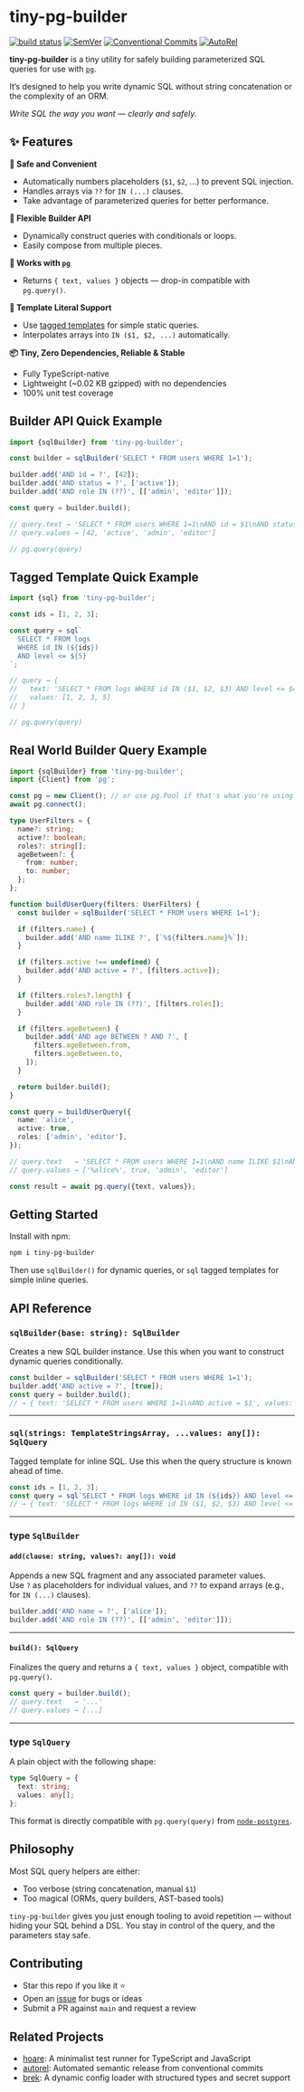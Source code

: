 # tiny-pg-builder

[![build status](https://github.com/mhweiner/tiny-pg-builder/actions/workflows/release.yml/badge.svg)](https://github.com/mhweiner/tiny-pg-builder/actions)
[![SemVer](https://img.shields.io/badge/SemVer-2.0.0-blue)]()
[![Conventional Commits](https://img.shields.io/badge/Conventional%20Commits-1.0.0-yellow.svg)](https://conventionalcommits.org)
[![AutoRel](https://img.shields.io/badge/v2-AutoRel?label=AutoRel&labelColor=0ab5fc&color=grey&link=https%3A%2F%2Fgithub.com%2Fmhweiner%2Fautorel)](https://github.com/mhweiner/autorel)

**tiny-pg-builder** is a tiny utility for safely building parameterized SQL queries for use with [`pg`](https://github.com/brianc/node-postgres).

It’s designed to help you write dynamic SQL without string concatenation or the complexity of an ORM.

_Write SQL the way you want — clearly and safely._

## ✨ Features

**🔐 Safe and Convenient**
- Automatically numbers placeholders (`$1`, `$2`, …) to prevent SQL injection.
- Handles arrays via `??` for `IN (...)` clauses.
- Take advantage of parameterized queries for better performance.

**🧰 Flexible Builder API**
- Dynamically construct queries with conditionals or loops.
- Easily compose from multiple pieces.

**🎯 Works with `pg`**
- Returns `{ text, values }` objects — drop-in compatible with `pg.query()`.

**💬 Template Literal Support**
- Use [tagged templates](#-example-tagged-template) for simple static queries.
- Interpolates arrays into `IN ($1, $2, ...)` automatically.

**📦 Tiny, Zero Dependencies, Reliable & Stable**
- Fully TypeScript-native
- Lightweight (~0.02 KB gzipped) with no dependencies
- 100% unit test coverage

## Builder API Quick Example

```ts
import {sqlBuilder} from 'tiny-pg-builder';

const builder = sqlBuilder('SELECT * FROM users WHERE 1=1');

builder.add('AND id = ?', [42]);
builder.add('AND status = ?', ['active']);
builder.add('AND role IN (??)', [['admin', 'editor']]);

const query = builder.build();

// query.text → 'SELECT * FROM users WHERE 1=1\nAND id = $1\nAND status = $2\nAND role IN ($3, $4)'
// query.values → [42, 'active', 'admin', 'editor']

// pg.query(query)
```

## Tagged Template Quick Example

```ts
import {sql} from 'tiny-pg-builder';

const ids = [1, 2, 3];

const query = sql`
  SELECT * FROM logs
  WHERE id IN (${ids})
  AND level <= ${5}
`;

// query → {
//   text: 'SELECT * FROM logs WHERE id IN ($1, $2, $3) AND level <= $4',
//   values: [1, 2, 3, 5]
// }

// pg.query(query)
```

## Real World Builder Query Example

```ts
import {sqlBuilder} from 'tiny-pg-builder';
import {Client} from 'pg';

const pg = new Client(); // or use pg.Pool if that's what you're using
await pg.connect();

type UserFilters = {
  name?: string;
  active?: boolean;
  roles?: string[];
  ageBetween?: {
    from: number;
    to: number;
  };
};

function buildUserQuery(filters: UserFilters) {
  const builder = sqlBuilder('SELECT * FROM users WHERE 1=1');

  if (filters.name) {
    builder.add('AND name ILIKE ?', [`%${filters.name}%`]);
  }

  if (filters.active !== undefined) {
    builder.add('AND active = ?', [filters.active]);
  }

  if (filters.roles?.length) {
    builder.add('AND role IN (??)', [filters.roles]);
  }

  if (filters.ageBetween) {
    builder.add('AND age BETWEEN ? AND ?', [
      filters.ageBetween.from,
      filters.ageBetween.to,
    ]);
  }

  return builder.build();
}

const query = buildUserQuery({
  name: 'alice',
  active: true,
  roles: ['admin', 'editor'],
});

// query.text   → 'SELECT * FROM users WHERE 1=1\nAND name ILIKE $1\nAND active = $2\nAND role IN ($3, $4)'
// query.values → ['%alice%', true, 'admin', 'editor']

const result = await pg.query({text, values});
```

## Getting Started

Install with npm:

```bash
npm i tiny-pg-builder
```

Then use `sqlBuilder()` for dynamic queries, or `sql` tagged templates for simple inline queries.

## API Reference

### `sqlBuilder(base: string): SqlBuilder`

Creates a new SQL builder instance. Use this when you want to construct dynamic queries conditionally.

```ts
const builder = sqlBuilder('SELECT * FROM users WHERE 1=1');
builder.add('AND active = ?', [true]);
const query = builder.build();
// → { text: 'SELECT * FROM users WHERE 1=1\nAND active = $1', values: [true] }
```

---

### `sql(strings: TemplateStringsArray, ...values: any[]): SqlQuery`

Tagged template for inline SQL. Use this when the query structure is known ahead of time.

```ts
const ids = [1, 2, 3];
const query = sql`SELECT * FROM logs WHERE id IN (${ids}) AND level <= ${5}`;
// → { text: 'SELECT * FROM logs WHERE id IN ($1, $2, $3) AND level <= $4', values: [1, 2, 3, 5] }
```

---

### type `SqlBuilder`

#### `add(clause: string, values?: any[]): void`

Appends a new SQL fragment and any associated parameter values.  
Use `?` as placeholders for individual values, and `??` to expand arrays (e.g., for `IN (...)` clauses).

```ts
builder.add('AND name = ?', ['alice']);
builder.add('AND role IN (??)', [['admin', 'editor']]);
```

---

#### `build(): SqlQuery`

Finalizes the query and returns a `{ text, values }` object, compatible with `pg.query()`.

```ts
const query = builder.build();
// query.text   → '...'
// query.values → [...]
```

---

### type `SqlQuery`

A plain object with the following shape:

```ts
type SqlQuery = {
  text: string;
  values: any[];
};
```

This format is directly compatible with `pg.query(query)` from [`node-postgres`](https://github.com/brianc/node-postgres).

## Philosophy 

Most SQL query helpers are either:
- Too verbose (string concatenation, manual `$1`)
- Too magical (ORMs, query builders, AST-based tools)

`tiny-pg-builder` gives you just enough tooling to avoid repetition — without hiding your SQL behind a DSL. You stay in control of the query, and the parameters stay safe.

## Contributing

- Star this repo if you like it ⭐️
- Open an [issue](https://github.com/mhweiner/tiny-pg-builder/issues) for bugs or ideas
- Submit a PR against `main` and request a review

## Related Projects

- [hoare](https://github.com/mhweiner/hoare): A minimalist test runner for TypeScript and JavaScript
- [autorel](https://github.com/mhweiner/autorel): Automated semantic release from conventional commits
- [brek](https://github.com/mhweiner/brek): A dynamic config loader with structured types and secret support
